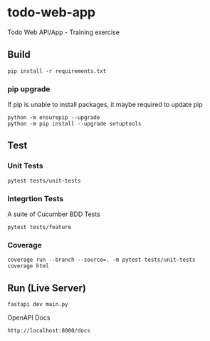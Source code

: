 # todo-web-app
Todo Web API/App - Training exercise

## Build
```
pip install -r requirements.txt
```

### pip upgrade 

If pip is unable to install packages, it maybe required to update pip 

```
python -m ensurepip --upgrade
python -m pip install --upgrade setuptools
```

## Test

### Unit Tests
```
pytest tests/unit-tests
```

### Integrtion Tests

A suite of Cucumber BDD Tests
```
pytest tests/feature
```

### Coverage
```
coverage run --branch --source=. -m pytest tests/unit-tests
coverage html
```

## Run (Live Server)

```
fastapi dev main.py
```

OpenAPI Docs

```
http://localhost:8000/docs
```